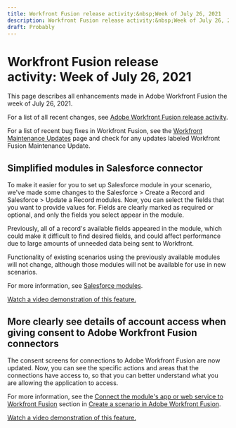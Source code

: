```yaml
---
title: Workfront Fusion release activity:&nbsp;Week of July 26, 2021
description: Workfront Fusion release activity:&nbsp;Week of July 26, 2021
draft: Probably
---
```

# Workfront Fusion release activity:&nbsp;Week of July 26, 2021

This page describes all enhancements made in Adobe Workfront Fusion the week of July 26, 2021.

For a list of all recent changes, see [Adobe Workfront Fusion release activity](../../../product-announcements/product-releases/fusion-release-activity/fusion-release-activity.md).

For a list of recent bug fixes in Workfront Fusion, see the [Workfront Maintenance Updates](https://one.workfront.com/s/article/Workfront-Maintenance-Updates-1882317350) page and check for any updates labeled Workfront Fusion Maintenance Update.

## Simplified modules in Salesforce connector

To make it easier for you to set up Salesforce module in your scenario, we've made some changes to the Salesforce > Create a Record and Salesforce > Update a Record modules. Now, you can select the fields that you want to provide values for. Fields are clearly marked as required or optional, and only the fields you select appear in the module.

Previously, all of a record's available fields appeared in the module, which could make it difficult to find desired fields, and could affect performance due to large amounts of unneeded data being sent to Workfront.

Functionality of existing scenarios using the previously available modules will not change, although those modules will not be available for use in new scenarios.

For more information, see [Salesforce modules](../../../workfront-fusion/apps-and-their-modules/salesforce-modules.md).

[Watch a video demonstration of this feature.](https://vimeo.com/580433094/fe81c38dc6)

## More clearly see details of account access when giving consent to Adobe Workfront Fusion connectors

The consent screens for connections to Adobe Workfront Fusion are now updated. Now, you can see the specific actions and areas that the connections have access to, so that you can better understand what you are allowing the application to access.

For more information, see the [Connect the module's app or web service to Workfront Fusion](../../../workfront-fusion/scenarios/create-a-scenario.md#connect) section in [Create a scenario in Adobe Workfront Fusion](../../../workfront-fusion/scenarios/create-a-scenario.md).

[Watch a video demonstration of this feature.](https://vimeo.com/580421677/ed98219259) 
